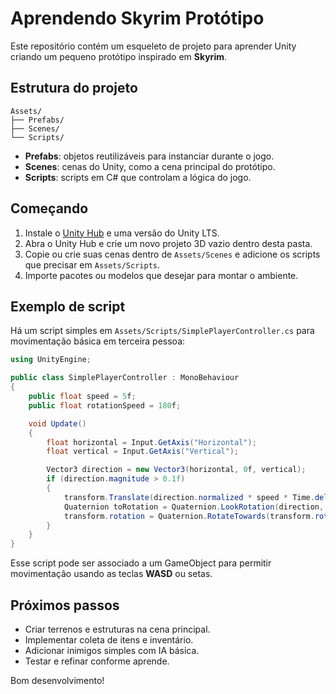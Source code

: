 # Aprendendo Skyrim Protótipo

Este repositório contém um esqueleto de projeto para aprender Unity criando um pequeno protótipo inspirado em **Skyrim**.

## Estrutura do projeto

```
Assets/
├── Prefabs/
├── Scenes/
└── Scripts/
```

- **Prefabs**: objetos reutilizáveis para instanciar durante o jogo.
- **Scenes**: cenas do Unity, como a cena principal do protótipo.
- **Scripts**: scripts em C# que controlam a lógica do jogo.

## Começando

1. Instale o [Unity Hub](https://unity.com/download) e uma versão do Unity LTS.
2. Abra o Unity Hub e crie um novo projeto 3D vazio dentro desta pasta.
3. Copie ou crie suas cenas dentro de `Assets/Scenes` e adicione os scripts que precisar em `Assets/Scripts`.
4. Importe pacotes ou modelos que desejar para montar o ambiente.

## Exemplo de script

Há um script simples em `Assets/Scripts/SimplePlayerController.cs` para movimentação básica em terceira pessoa:

```csharp
using UnityEngine;

public class SimplePlayerController : MonoBehaviour
{
    public float speed = 5f;
    public float rotationSpeed = 180f;

    void Update()
    {
        float horizontal = Input.GetAxis("Horizontal");
        float vertical = Input.GetAxis("Vertical");

        Vector3 direction = new Vector3(horizontal, 0f, vertical);
        if (direction.magnitude > 0.1f)
        {
            transform.Translate(direction.normalized * speed * Time.deltaTime, Space.World);
            Quaternion toRotation = Quaternion.LookRotation(direction, Vector3.up);
            transform.rotation = Quaternion.RotateTowards(transform.rotation, toRotation, rotationSpeed * Time.deltaTime);
        }
    }
}
```

Esse script pode ser associado a um GameObject para permitir movimentação usando as teclas **WASD** ou setas.

## Próximos passos

- Criar terrenos e estruturas na cena principal.
- Implementar coleta de itens e inventário.
- Adicionar inimigos simples com IA básica.
- Testar e refinar conforme aprende.

Bom desenvolvimento!

